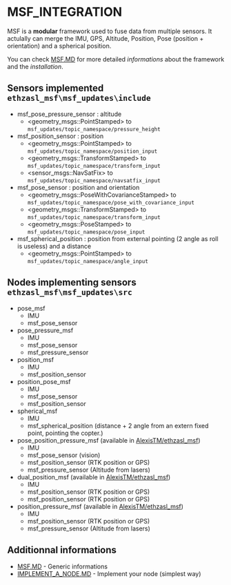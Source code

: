 MSF_INTEGRATION
================

MSF is a **modular** framework used to fuse data from multiple sensors. It actulally can merge the IMU, GPS, Altitude, Position, Pose (position + orientation) and a spherical position.

You can check [MSF.MD](MSF.MD) for more detailed *informations* about the framework and the *installation*.

Sensors implemented `ethzasl_msf\msf_updates\include`
-----------------

* msf_pose_pressure_sensor : altitude 
  * <geometry_msgs::PointStamped> to `msf_updates/topic_namespace/pressure_height`
* msf_position_sensor : position
  * <geometry_msgs::PointStamped> to `msf_updates/topic_namespace/position_input`
  * <geometry_msgs::TransformStamped> to `msf_updates/topic_namespace/transform_input`
  * <sensor_msgs::NavSatFix> to `msf_updates/topic_namespace/navsatfix_input`
* msf_pose_sensor : position and orientation
  * <geometry_msgs::PoseWithCovarianceStamped> to `msf_updates/topic_namespace/pose_with_covariance_input`
  * <geometry_msgs::TransformStamped> to `msf_updates/topic_namespace/transform_input`
  * <geometry_msgs::PoseStamped> to `msf_updates/topic_namespace/pose_input`
* msf_spherical_position : position from external pointing (2 angle as roll is useless) and a distance
  * <geometry_msgs::PointStamped> to `msf_updates/topic_namespace/angle_input`

Nodes implementing sensors `ethzasl_msf\msf_updates\src`
-----------------------

* pose_msf
  * IMU
  * msf_pose_sensor
* pose_pressure_msf
  * IMU
  * msf_pose_sensor
  * msf_pressure_sensor
* position_msf
  * IMU
  * msf_position_sensor
* position_pose_msf
  * IMU
  * msf_pose_sensor
  * msf_position_sensor
* spherical_msf
  * IMU
  * msf_spherical_position (distance + 2 angle from an extern fixed point, pointing the copter.)
* pose_position_pressure_msf (available in [AlexisTM/ethzasl_msf](https://github.com/AlexisTM/ethzasl_msf/))
  * IMU 
  * msf_pose_sensor (vision)
  * msf_position_sensor (RTK position or GPS)
  * msf_pressure_sensor (Altitude from lasers)
* dual_position_msf (available in [AlexisTM/ethzasl_msf](https://github.com/AlexisTM/ethzasl_msf/))
  * IMU 
  * msf_position_sensor (RTK position or GPS)
  * msf_position_sensor (RTK position or GPS)
* position_pressure_msf (available in [AlexisTM/ethzasl_msf](https://github.com/AlexisTM/ethzasl_msf/))
  * IMU 
  * msf_position_sensor (RTK position or GPS)
  * msf_pressure_sensor (Altitude from lasers)

Additionnal informations 
----------------------

* [MSF.MD](MSF.MD) - Generic informations
* [IMPLEMENT_A_NODE.MD](MSF.MD) - Implement your node (simplest way)
